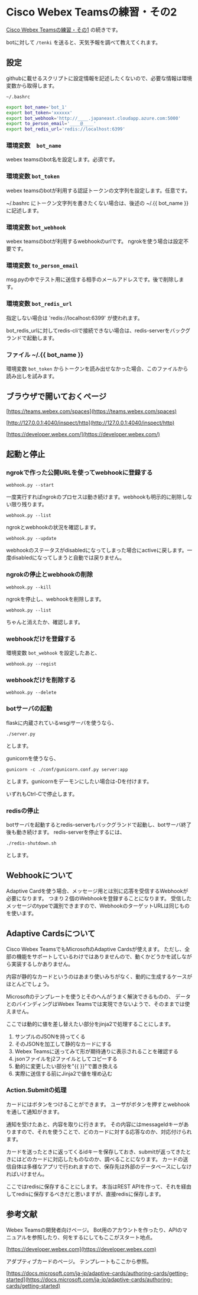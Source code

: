 <!-- markdownlint-disable MD001 MD034 -->

# Cisco Webex Teamsの練習・その2

[Cisco Webex Teamsの練習・その1](https://github.com/takamitsu-iida/webex-teams-practice-1) の続きです。

botに対して `/tenki` を送ると、天気予報を調べて教えてくれます。

## 設定

githubに載せるスクリプトに設定情報を記述したくないので、必要な情報は環境変数から取得します。

`~/.bashrc`

```bash
export bot_name='bot_1'
export bot_token='xxxxxx'
export bot_webhook='http://____.japaneast.cloudapp.azure.com:5000'
export to_person_email='____@____'
export bot_redis_url='redis://localhost:6399'
```

### 環境変数　`bot_name`

webex teamsのbot名を設定します。必須です。

### 環境変数 `bot_token`

webex teamsのbotが利用する認証トークンの文字列を設定します。任意です。

~/.bashrc にトークン文字列を書きたくない場合は、後述の ~/.{{ bot_name }} に記述します。

### 環境変数 `bot_webhook`

webex teamsのbotが利用するwebhookのurlです。
ngrokを使う場合は設定不要です。

### 環境変数 `to_person_email`

msg.pyの中でテスト用に送信する相手のメールアドレスです。後で削除します。

### 環境変数 `bot_redis_url`

指定しない場合は 'redis://localhost:6399' が使われます。

bot_redis_urlに対してredis-cliで接続できない場合は、redis-serverをバックグランドで起動します。

### ファイル ~/.{{ bot_name }}

環境変数 `bot_token` からトークンを読み出せなかった場合、このファイルから読み出しを試みます。

## ブラウザで開いておくページ

[https://teams.webex.com/spaces](https://teams.webex.com/spaces)

[http://127.0.0.1:4040/inspect/http](http://127.0.0.1:4040/inspect/http)

[https://developer.webex.com/](https://developer.webex.com/)

## 起動と停止

### ngrokで作った公開URLを使ってwebhookに登録する

`webhook.py --start`

一度実行すればngrokのプロセスは動き続けます。webhookも明示的に削除しない限り残ります。

`webhook.py --list`

ngrokとwebhookの状況を確認します。

`webhook.py --update`

webhookのステータスがdisabledになってしまった場合にactiveに戻します。一度disabledになってしまうと自動では戻りません。

### ngrokの停止とwebhookの削除

`webhook.py --kill`

ngrokを停止し、webhookを削除します。

`webhook.py --list`

ちゃんと消えたか、確認します。

### webhookだけを登録する

環境変数 `bot_webhook` を設定したあと、

`webhook.py --regist`

### webhookだけを削除する

`webhook.py --delete`

### botサーバの起動

flaskに内蔵されているwsgiサーバを使うなら、

`./server.py`

とします。

gunicornを使うなら、

`gunicorn -c ./conf/gunicorn.conf.py server:app`

とします。gunicornをデーモンにしたい場合は-Dを付けます。

いずれもCtrl-Cで停止します。

### redisの停止

botサーバを起動するとredis-serverもバックグランドで起動し、botサーバ終了後も動き続けます。
redis-serverを停止するには、

`./redis-shutdown.sh`

とします。

## Webhookについて

Adaptive Cardを使う場合、メッセージ用とは別に応答を受信するWebhookが必要になります。
つまり２個のWebhookを登録することになります。
受信したメッセージのtypeで識別できますので、WebhookのターゲットURLは同じものを使います。

## Adaptive Cardsについて

Cisco Webex TeamsでもMicrosoftのAdaptive Cardsが使えます。
ただし、全部の機能をサポートしているわけではありませんので、動くかどうかを試しながら実装するしかありません。

内容が静的なカードというのはあまり使いみちがなく、動的に生成するケースがほとんどでしょう。

Microsoftのテンプレートを使うとそのへんがうまく解決できるものの、
データとのバインディングはWebex Teamsでは実現できないようで、そのままでは使えません。

ここでは動的に値を差し替えたい部分をjinja2で処理することにします。

1. サンプルのJSONを持ってくる
1. そのJSONを加工して静的なカードにする
1. Webex Teamsに送ってみて形が期待通りに表示されることを確認する
1. jsonファイルをj2ファイルとしてコピーする
1. 動的に変更したい部分を"{{ }}"で置き換える
1. 実際に送信する前にJinja2で値を埋め込む

### Action.Submitの処理

カードにはボタンをつけることができます。
ユーザがボタンを押すとwebhookを通して通知がきます。

通知を受けたあと、内容を取りに行きます。
その内容にはmessageIdキーがありますので、それを使うことで、どのカードに対する応答なのか、対応付けられます。

カードを送ったときに返ってくるidキーを保存しておき、submitが返ってきたときにはどのカードに対応したものなのか、調べることになります。
カードの送信自体は多様なアプリで行われますので、保存先は外部のデータベースにしなければいけません。

ここではredisに保存することにします。
本当はREST APIを作って、それを経由してredisに保存するべきだと思いますが、直接redisに保存します。

## 参考文献

Webex Teamsの開発者向けページ。
Bot用のアカウントを作ったり、APIのマニュアルを参照したり、何をするにしてもここがスタート地点。

[https://developer.webex.com](https://developer.webex.com)

アダプティブカードのページ。
テンプレートもここから参照。

[https://docs.microsoft.com/ja-jp/adaptive-cards/authoring-cards/getting-started](https://docs.microsoft.com/ja-jp/adaptive-cards/authoring-cards/getting-started)

